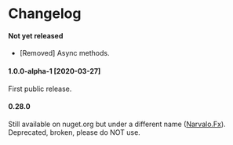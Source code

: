 # Changelog

#### Not yet released
- [Removed] Async methods.

#### 1.0.0-alpha-1 [2020-03-27]
First public release.

#### 0.28.0
Still available on nuget.org but under a different name
([Narvalo.Fx](https://www.nuget.org/packages/Narvalo.Fx/)).
Deprecated, broken, please do NOT use.
